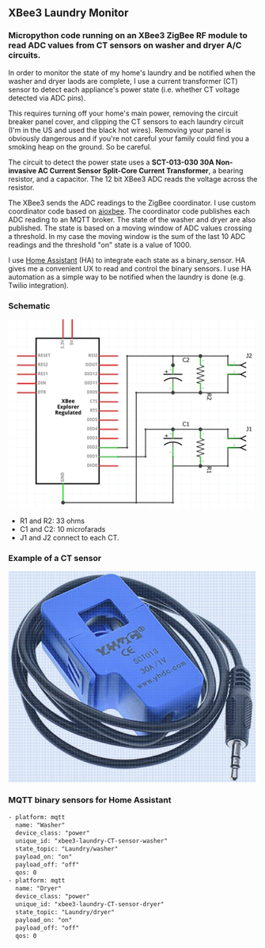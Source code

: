 ## XBee3 Laundry Monitor
### Micropython code running on an XBee3 ZigBee RF module to read ADC values from CT sensors on washer and dryer A/C circuits.

In order to monitor the state of my home's laundry and be notified when the washer and dryer laods are complete, I use a current transformer (CT) sensor to detect each appliance's power state (i.e. whether CT voltage detected via ADC pins).

This requires turning off your home's main power, removing the circuit breaker panel cover, and clipping the CT sensors to each laundry circuit (I'm in the US and used the black hot wires). Removing your panel is obviously dangerous and if you're not careful your family could find you a smoking heap on the ground. So be careful.

The circuit to detect the power state uses a **SCT-013-030 30A Non-invasive AC Current Sensor Split-Core Current Transformer**, a bearing resistor, and a capacitor. The 12 bit XBee3 ADC reads the voltage across the resistor.

The XBee3 sends the ADC readings to the ZigBee coordinator. I use custom coordinator code based on [aioxbee](https://github.com/idatum/aioxbee). The coordinator code publishes each ADC reading to an MQTT broker. The state of the washer and dryer are also published. The state is based on a moving window of ADC values crossing a threshold. In my case the moving window is the sum of the last 10 ADC readings and the threshold "on" state is a value of 1000.

I use [Home Assistant](https://github.com/home-assistant) (HA) to integrate each state as a binary_sensor. HA gives me a convenient UX to read and control the binary sensors. I use HA automation as a simple way to be notified when the laundry is done (e.g. Twilio integration).

### Schematic
![XBee3 laundry schematic](assets/images/xbee3_laundry_schematic.png)
* R1 and R2: 33 ohms
* C1 and C2: 10 microfarads
* J1 and J2 connect to each CT.

### Example of a CT sensor
![CT example](assets/images/CT_example.png)

### MQTT binary sensors for Home Assistant
    - platform: mqtt
      name: "Washer"
      device_class: "power"
      unique_id: "xbee3-laundry-CT-sensor-washer"
      state_topic: "Laundry/washer"
      payload_on: "on"
      payload_off: "off"
      qos: 0
    - platform: mqtt
      name: "Dryer"
      device_class: "power"
      unique_id: "xbee3-laundry-CT-sensor-dryer"
      state_topic: "Laundry/dryer"
      payload_on: "on"
      payload_off: "off"
      qos: 0